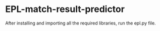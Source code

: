 # EPL-match-result-predictor
After installing and importing all the required libraries, run the epl.py file.
